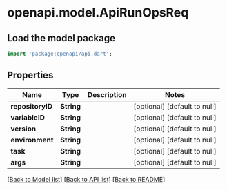 # openapi.model.ApiRunOpsReq

## Load the model package
```dart
import 'package:openapi/api.dart';
```

## Properties
Name | Type | Description | Notes
------------ | ------------- | ------------- | -------------
**repositoryID** | **String** |  | [optional] [default to null]
**variableID** | **String** |  | [optional] [default to null]
**version** | **String** |  | [optional] [default to null]
**environment** | **String** |  | [optional] [default to null]
**task** | **String** |  | [optional] [default to null]
**args** | **String** |  | [optional] [default to null]

[[Back to Model list]](../README.md#documentation-for-models) [[Back to API list]](../README.md#documentation-for-api-endpoints) [[Back to README]](../README.md)


